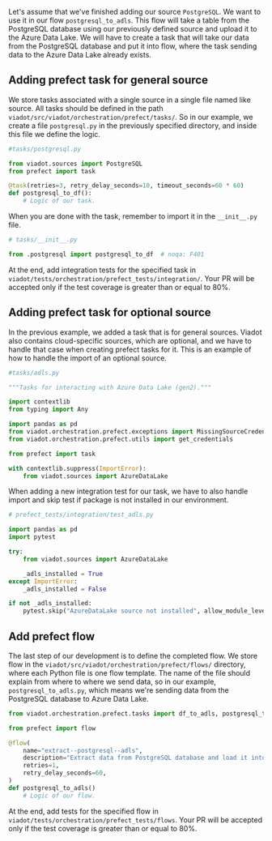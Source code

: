 
Let's assume that we've finished adding our source `PostgreSQL`. We want to use it in our flow `postgresql_to_adls`. This flow will take a table from the PostgreSQL database using our previously defined source and upload it to the Azure Data Lake.
We will have to create a task that will take our data from the PostgreSQL database and put it into flow, where the task sending data to the Azure Data Lake already exists.


## Adding prefect task for general source

We store tasks associated with a single source in a single file named like source. All tasks should be defined in the path `viadot/src/viadot/orchestration/prefect/tasks/`.
So in our example, we create a file `postgresql.py` in the previously specified directory, and inside this file we define the logic.

```python
#tasks/postgresql.py

from viadot.sources import PostgreSQL
from prefect import task

@task(retries=3, retry_delay_seconds=10, timeout_seconds=60 * 60)
def postgresql_to_df():
    # Logic of our task. 
```

When you are done with the task, remember to import it in the `__init__.py` file.

```python
# tasks/__init__.py

from .postgresql import postgresql_to_df  # noqa: F401
```

At the end, add integration tests for the specified task in `viadot/tests/orchestration/prefect_tests/integration/`. Your PR will be accepted only if the test coverage is greater than or equal to 80%.


## Adding prefect task for optional source

In the previous example, we added a task that is for general sources. Viadot also contains cloud-specific sources, which are optional, and we have to handle that case when creating prefect tasks for it. This is an example of how to handle the import of an optional source.

```python
#tasks/adls.py

"""Tasks for interacting with Azure Data Lake (gen2)."""

import contextlib
from typing import Any

import pandas as pd
from viadot.orchestration.prefect.exceptions import MissingSourceCredentialsError
from viadot.orchestration.prefect.utils import get_credentials

from prefect import task

with contextlib.suppress(ImportError):
    from viadot.sources import AzureDataLake

```

When adding a new integration test for our task, we have to also handle import and skip test if package is not installed in our environment.

```python
# prefect_tests/integration/test_adls.py

import pandas as pd
import pytest

try:
    from viadot.sources import AzureDataLake

    _adls_installed = True
except ImportError:
    _adls_installed = False

if not _adls_installed:
    pytest.skip("AzureDataLake source not installed", allow_module_level=True)

```

## Add prefect flow

The last step of our development is to define the completed flow. We store flow in the `viadot/src/viadot/orchestration/prefect/flows/` directory, where each Python file is one flow template.
The name of the file should explain from where to where we send data, so in our example, `postgresql_to_adls.py`, which means we're sending data from the PostgreSQL database to Azure Data Lake.

```python
from viadot.orchestration.prefect.tasks import df_to_adls, postgresql_to_df

from prefect import flow

@flow(
    name="extract--postgresql--adls",
    description="Extract data from PostgreSQL database and load it into Azure Data Lake.",
    retries=1,
    retry_delay_seconds=60,
)
def postgresql_to_adls()
    # Logic of our flow.
```

At the end, add tests for the specified flow in `viadot/tests/orchestration/prefect_tests/flows`. Your PR will be accepted only if the test coverage is greater than or equal to 80%.